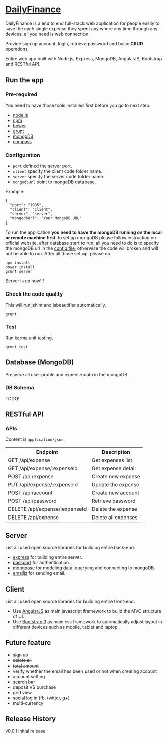 # [DailyFinance](http://leoj.net)

DailyFinance is a end to end full-stack web application for people easily to save the each single expense they spent any where any time through any devices, all you need is web connection. 

Provide sign up account, login, retrieve password and basic **CRUD** operations.

Entire web app built with Node.js, Express, MongoDB, AngularJS, Bootstrap and RESTful API.

## Run the app

### Pre-required

You need to have those tools installed first before you go to next step.

* [node.js](http://nodejs.org)
* [npm](http://npmjs.org)
* [bower](http://bower.io)
* [grunt](http://gruntjs.com)
* [mongoDB](http://www.mongodb.org)
* [compass](http://compass-style.org)

### Configuration

* `port` defined the server port.
* `client` specify the client code folder name.
* `server` specify the server code folder name.
* `mongodbUrl` point to mongoDB database.

Example:


```
{
  "port": "1985",
  "client": "client",
  "server": "server",
  "mongodbUrl": "Your MongoDB URL"
}
```

To run the application **you need to have the mongoDB running on the local or remote machine first**, to set up mongoDB please follow instruction on official website, after database start to run, all you need to do is to specify the mongoDB url in the [config file](https://github.com/LeoAJ/DailyFinance/blob/master/config/config.json#L5), otherwise the code will broken and will not be able to run. After all those set up, please do.

```
npm install
bower install
grunt server
```
Server is up now!!!


### Check the code quality

This will run jshint and jsbeautifier automatically.

```
grunt
```

### Test

Run karma unit testing.

```
grunt test
```

## Database (MongoDB)

Preserve all user profile and expense data in the mongoDB.

### DB Schema

TODO!



## RESTful API

### APIs

Content is `application/json`.

<table>
  <tr>
    <th>Endpoint</th>
    <th>Description</th>
  </tr>
  <tr>
      <td>GET /api/expense</td>
      <td>Get expenses list</td>
  </tr>
  <tr>
      <td>GET /api/expense/:expenseId</td>
      <td>Get expense detail</td>
  </tr>
  <tr>
      <td>POST /api/expense</td>
      <td>Create new expense</td>
  </tr>
  <tr>
      <td>PUT /api/expense/:expenseId</td>
      <td>Update the expense</td>
  </tr>
  <tr>
      <td>POST /api/account</td>
      <td>Create new account</td>
  </tr>
  <tr>
      <td>POST /api/password</td>
      <td>Retrieve password</td>
  </tr>
  <tr>
      <td>DELETE /api/expense/:expenseId</td>
      <td>Delete the expense</td>
  </tr>
  <tr>
      <td>DELETE /api/expense</td>
      <td>Delete all expenses</td>
  </tr>
</table>

## Server

List all used open source libraries for building entire back-end.

* [express](http://expressjs.com) for building entire server.
* [passport](http://passportjs.org) for authentication.
* [mongoose](http://mongoosejs.com) for modeling data, querying and connecting to mongoDB.
* [emailjs](https://github.com/eleith/emailjs) for sending email.

## Client

List all used open source libraries for building entire front-end.

* Use [AngularJS](http://angularjs.org) as main javascript framework to build the MVC structure of UI.
* Use [Bootstrap 3](http://getbootstrap.com) as main css framework to automatically adjust layout in different devices such as mobile, tablet and laptop.

## Future feature

* <del>sign up<del>
* <del>delete all</del>
* <del>total amount</del>
* verify whether the email has been used or not when creating account
* account setting
* search bar
* deposit VS purchase
* grid view
* social log in (fb, twitter, g+)
* multi-currency

## Release History

v0.0.1 Initial release